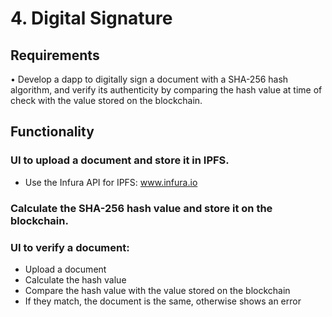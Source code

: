# 4. Digital Signature

## Requirements

• Develop a dapp to digitally sign a document with a SHA-256 hash algorithm, and verify its authenticity by comparing the hash value at time of check with the value stored on the blockchain.

## Functionality

### UI to upload a document and store it in IPFS.

- Use the Infura API for IPFS: www.infura.io

### Calculate the SHA-256 hash value and store it on the blockchain.

### UI to verify a document:

- Upload a document
- Calculate the hash value
- Compare the hash value with the value stored on the blockchain
- If they match, the document is the same, otherwise shows an error
